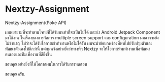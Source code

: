 # Nextzy-Assignment
Nextzy-Assignment(Poke API)

ผมพยายามที่จะทำตามโจทย์ที่ได้รับมาเท่าที่จะเป็นไปได้ และนำ Android Jetpack Component มาใช้งาน ในเรื่องของการจัดการ multiple screen support และ configuration ผมอาจจะยังไม่ชำนาญ ไม่ว่าจะได้รับโอกาสเข้าทำงานหรือไม่ได้รับ ผมจะนำข้อบกพร่องที่พบไปปรับปรุงตัวและพัฒนาตัวเองให้ดีกว่านี้ แต่ผมหวังอย่างยิ่งว่าทางพี่ๆ Nextzy จะให้โอกาสร่วมทำงานเพื่อพัฒนาตนเองและทีมเพื่องานที่ดียิ่งขึ้น

ขอบคุณอย่างยิ่งที่ให้โอกาสผมในการได้รับการทดสอบ

ขอบคุณครับ.
